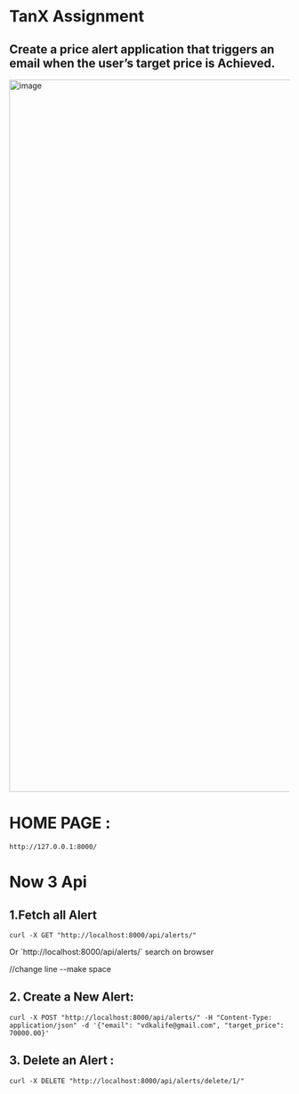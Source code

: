# TanX Assignment
## Create a price alert application that triggers an email when the user’s target price is Achieved.


<img width="1280" alt="image" src="https://github.com/user-attachments/assets/6eb6ce5a-5c72-46d4-a87d-d4fbfb7fa5ab">


# HOME PAGE : 
`http://127.0.0.1:8000/`

# Now 3 Api 
## 1.Fetch all Alert 

`curl -X GET "http://localhost:8000/api/alerts/"`

<p> Or `http://localhost:8000/api/alerts/` search on browser</p>

//change line --make space

## 2. Create a New Alert:

  `curl -X POST "http://localhost:8000/api/alerts/" -H "Content-Type: application/json" -d '{"email": "vdkalife@gmail.com", "target_price": 70000.00}' `
## 3. Delete an Alert : 

`curl -X DELETE "http://localhost:8000/api/alerts/delete/1/"`




